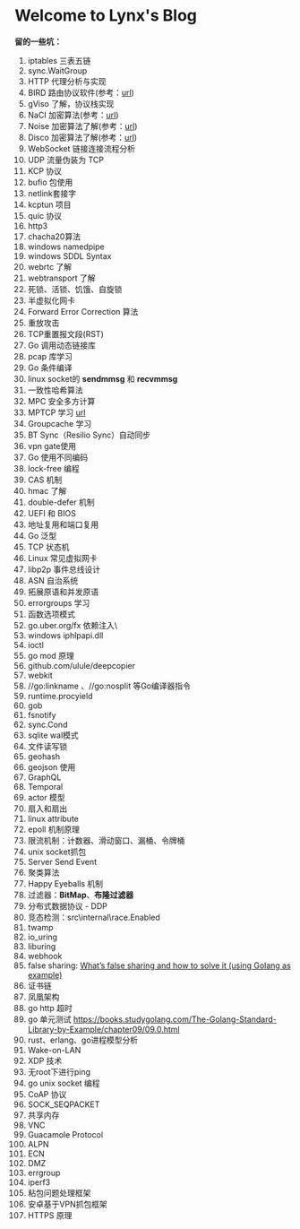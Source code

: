 # Welcome to Lynx's Blog

**留的一些坑：**

1. iptables 三表五链
2. sync.WaitGroup
3. HTTP 代理分析与实现
4. BIRD 路由协议软件(参考：[url](https://soha.moe/post/bird-bgp-kickstart.html#1-%E4%BB%80%E4%B9%88%E6%98%AF-bird))
5. gViso 了解，协议栈实现
6. NaCI 加密算法(参考：[url](https://segmentfault.com/a/1190000000476866))
7. Noise 加密算法了解(参考：[url](http://www.noiseprotocol.org/noise.html))
8. Disco 加密算法了解(参考：[url](https://www.discocrypto.com/#/))
9. WebSocket 链接连接流程分析
10. UDP 流量伪装为 TCP
11. KCP 协议
12. bufio 包使用
13. netlink套接字
14. kcptun 项目
15. quic 协议
16. http3
17. chacha20算法
18. windows namedpipe
19. windows SDDL Syntax
20. webrtc 了解
21. webtransport 了解
22. 死锁、活锁、饥饿、自旋锁
23. 半虚拟化网卡
24. Forward Error Correction 算法
25. 重放攻击
26. TCP重置报文段(RST)
27. Go 调用动态链接库
28. pcap 库学习
29. Go 条件编译
30. linux socket的 **sendmmsg** 和 **recvmmsg** 
31. 一致性哈希算法
32. MPC 安全多方计算
33. MPTCP 学习 [url](https://mp.weixin.qq.com/s/aC7omLYJ6Anm9f-8b4qYAg)
34. Groupcache 学习
35. BT Sync（Resilio Sync）自动同步
36. vpn gate使用
37. Go 使用不同编码
38. lock-free 编程
39. CAS 机制
40. hmac 了解
41. double-defer 机制
42. UEFI 和 BIOS
43. 地址复用和端口复用
44. Go 泛型
45. TCP 状态机
46. Linux 常见虚拟网卡
47. libp2p 事件总线设计
48. ASN 自治系统
49. 拓展原语和并发原语
50. errorgroups 学习
51. 函数选项模式
52. go.uber.org/fx 依赖注入\
53. windows iphlpapi.dll
54. ioctl
55. go mod 原理
56. github.com/ulule/deepcopier
57. webkit
58. //go:linkname 、//go:nosplit 等Go编译器指令
59. runtime.procyield
60. gob
61. fsnotify
62. sync.Cond
63. sqlite wal模式
64. 文件读写锁
65. geohash
66. geojson 使用
67. GraphQL
68. Temporal 
69. actor 模型
70. 扇入和扇出
71. linux attribute
72. epoll 机制原理
73. 限流机制：计数器、滑动窗口、漏桶、令牌桶
74. unix socket抓包
75. Server Send Event
76. 聚类算法
77. Happy Eyeballs 机制
78. 过滤器：**BitMap**、**布隆过滤器**
79. 分布式数据协议 - DDP
80. 竞态检测：src\internal\race.Enabled
81. twamp
82. io_uring
83. liburing
84. webhook
85. false sharing: [What’s false sharing and how to solve it (using Golang as example)](https://medium.com/@genchilu/whats-false-sharing-and-how-to-solve-it-using-golang-as-example-ef978a305e10)
86. 证书链
87. 凤凰架构
88. go http 超时
89. go 单元测试 https://books.studygolang.com/The-Golang-Standard-Library-by-Example/chapter09/09.0.html
90. rust、erlang、go进程模型分析
91. Wake-on-LAN
92. XDP 技术
93. 无root下进行ping
94. go unix socket 编程
95. CoAP 协议
96. SOCK_SEQPACKET
97. 共享内存
98. VNC 
99. Guacamole Protocol
100. ALPN
101. ECN
102. DMZ
103. errgroup
104. iperf3
105. 粘包问题处理框架
106. 安卓基于VPN抓包框架
107. HTTPS 原理

